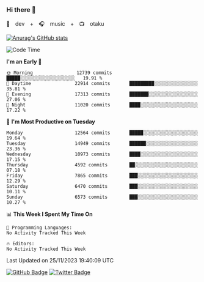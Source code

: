 ### Hi there 👋

🚀　dev　+　🎧　music　+　📺　otaku


[![Anurag's GitHub stats](https://github-readme-stats.vercel.app/api?username=koheitasaka&count_private=true&show_icons=true&theme=monokai)](https://github.com/koheitasaka/github-readme-stats)

<!--START_SECTION:waka-->
![Code Time](http://img.shields.io/badge/Code%20Time-1%2C161%20hrs%2023%20mins-blue)

**I'm an Early 🐤** 

```text
🌞 Morning                12739 commits       █████░░░░░░░░░░░░░░░░░░░░   19.91 % 
🌆 Daytime                22914 commits       █████████░░░░░░░░░░░░░░░░   35.81 % 
🌃 Evening                17313 commits       ███████░░░░░░░░░░░░░░░░░░   27.06 % 
🌙 Night                  11020 commits       ████░░░░░░░░░░░░░░░░░░░░░   17.22 % 
```
📅 **I'm Most Productive on Tuesday** 

```text
Monday                   12564 commits       █████░░░░░░░░░░░░░░░░░░░░   19.64 % 
Tuesday                  14949 commits       ██████░░░░░░░░░░░░░░░░░░░   23.36 % 
Wednesday                10973 commits       ████░░░░░░░░░░░░░░░░░░░░░   17.15 % 
Thursday                 4592 commits        ██░░░░░░░░░░░░░░░░░░░░░░░   07.18 % 
Friday                   7865 commits        ███░░░░░░░░░░░░░░░░░░░░░░   12.29 % 
Saturday                 6470 commits        ███░░░░░░░░░░░░░░░░░░░░░░   10.11 % 
Sunday                   6573 commits        ███░░░░░░░░░░░░░░░░░░░░░░   10.27 % 
```


📊 **This Week I Spent My Time On** 

```text
💬 Programming Languages: 
No Activity Tracked This Week

🔥 Editors: 
No Activity Tracked This Week
```


 Last Updated on 25/11/2023 19:40:09 UTC
<!--END_SECTION:waka-->

[![GitHub Badge](https://img.shields.io/badge/GitHub-100000?style=for-the-badge&logo=github&logoColor=white)](https://github.com/koheitasaka)
[![Twitter Badge](https://img.shields.io/badge/Twitter-1DA1F2?style=for-the-badge&logo=twitter&logoColor=white)](https://twitter.com/sleep_asleep_)
